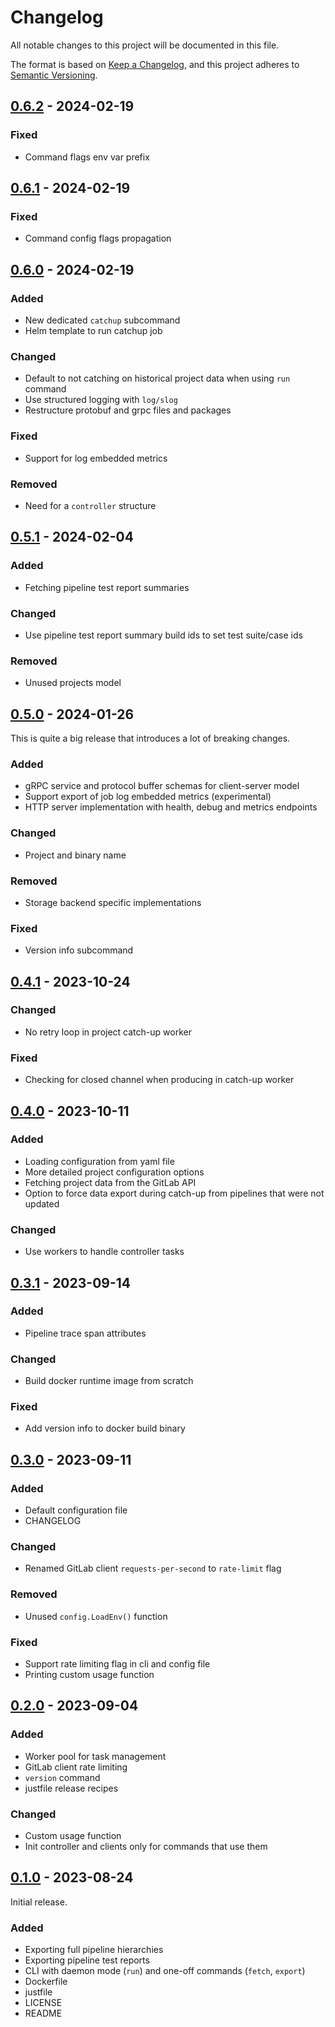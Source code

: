 # Changelog

All notable changes to this project will be documented in this file.

The format is based on [Keep a Changelog](https://keepachangelog.com/en/1.0.0/),
and this project adheres to [Semantic Versioning](https://semver.org/spec/v2.0.0.html).

## [0.6.2] - 2024-02-19

### Fixed

- Command flags env var prefix

## [0.6.1] - 2024-02-19

### Fixed

- Command config flags propagation

## [0.6.0] - 2024-02-19

### Added

- New dedicated `catchup` subcommand
- Helm template to run catchup job

### Changed

- Default to not catching on historical project data when using `run` command
- Use structured logging with `log/slog`
- Restructure protobuf and grpc files and packages

### Fixed

- Support for log embedded metrics

### Removed

- Need for a `controller` structure

## [0.5.1] - 2024-02-04

### Added

- Fetching pipeline test report summaries

### Changed

- Use pipeline test report summary build ids to set test suite/case ids

### Removed

- Unused projects model

## [0.5.0] - 2024-01-26

This is quite a big release that introduces a lot of breaking changes.

### Added

- gRPC service and protocol buffer schemas for client-server model
- Support export of job log embedded metrics (experimental)
- HTTP server implementation with health, debug and metrics endpoints

### Changed

- Project and binary name

### Removed

- Storage backend specific implementations

### Fixed

- Version info subcommand

## [0.4.1] - 2023-10-24

### Changed

- No retry loop in project catch-up worker

### Fixed

- Checking for closed channel when producing in catch-up worker

## [0.4.0] - 2023-10-11

### Added

- Loading configuration from yaml file
- More detailed project configuration options
- Fetching project data from the GitLab API
- Option to force data export during catch-up from pipelines that were not updated

### Changed

- Use workers to handle controller tasks

## [0.3.1] - 2023-09-14

### Added

- Pipeline trace span attributes

### Changed

- Build docker runtime image from scratch

### Fixed

- Add version info to docker build binary

## [0.3.0] - 2023-09-11

### Added

- Default configuration file
- CHANGELOG

### Changed

- Renamed GitLab client `requests-per-second` to `rate-limit` flag

### Removed

- Unused `config.LoadEnv()` function

### Fixed

- Support rate limiting flag in cli and config file
- Printing custom usage function

## [0.2.0] - 2023-09-04

### Added

- Worker pool for task management
- GitLab client rate limiting
- `version` command
- justfile release recipes

### Changed

- Custom usage function
- Init controller and clients only for commands that use them

## [0.1.0] - 2023-08-24

Initial release.

### Added

- Exporting full pipeline hierarchies
- Exporting pipeline test reports
- CLI with daemon mode (`run`) and one-off commands (`fetch`, `export`)
- Dockerfile
- justfile
- LICENSE
- README


<!-- Links -->

[Unreleased]: https://github.com/cluttrdev/gitlab-exporter/compare/v0.6.2...HEAD
[0.6.2]: https://github.com/cluttrdev/gitlab-exporter/compare/v0.6.1...v0.6.2
[0.6.1]: https://github.com/cluttrdev/gitlab-exporter/compare/v0.6.0...v0.6.1
[0.6.0]: https://github.com/cluttrdev/gitlab-exporter/compare/v0.5.1...v0.6.0
[0.5.1]: https://github.com/cluttrdev/gitlab-exporter/compare/v0.5.0...v0.5.1
[0.5.0]: https://github.com/cluttrdev/gitlab-exporter/compare/v0.4.1...v0.5.0
[0.4.1]: https://github.com/cluttrdev/gitlab-exporter/compare/v0.4.0...v0.4.1
[0.4.0]: https://github.com/cluttrdev/gitlab-exporter/compare/v0.3.1...v0.4.0
[0.3.1]: https://github.com/cluttrdev/gitlab-exporter/compare/v0.3.0...v0.3.1
[0.3.0]: https://github.com/cluttrdev/gitlab-exporter/compare/v0.2.0...v0.3.0
[0.2.0]: https://github.com/cluttrdev/gitlab-exporter/compare/v0.1.0...v0.2.0
[0.1.0]: https://github.com/cluttrdev/gitlab-exporter/releases/tag/v0.1.0
